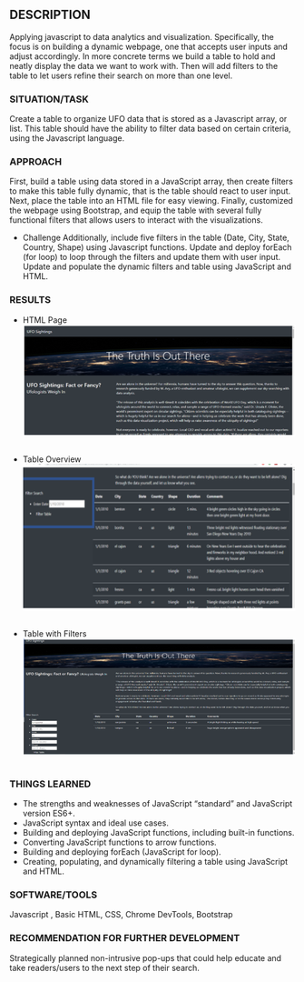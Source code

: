 ## DESCRIPTION
Applying javascript to data analytics and visualization. Specifically, the focus is on building a dynamic webpage, one that accepts user inputs and adjust accordingly. In more concrete terms we build a table to hold and neatly display the data we want to work with. 
Then will add filters to the table to let users refine their search on more than one level.

### SITUATION/TASK
Create a table to organize UFO data that is stored as a Javascript array, or list. This table should have the ability to filter data based on certain criteria, using the Javascript language.

### APPROACH
First, build a table using data stored in a JavaScript array, then create filters to make this table fully dynamic, that is the table should react to user input. Next, place the table into an HTML file for easy viewing. Finally, customized the webpage using Bootstrap, and equip the table with several fully functional filters that allows users to interact with the visualizations.

* Challenge
Additionally, include five filters in the table (Date, City, State, Country, Shape) using Javascript functions. Update and deploy  forEach (for loop) to loop through the filters and update them with user input. Update and populate the dynamic filters and table using JavaScript and HTML.

### RESULTS
* HTML Page
<img align="center" width="650" src="/pics/UFO.png"><br/><br/>

* Table Overview
<img align="center" width="650" src="/pics/ufo2.png"><br/><br/>

* Table with Filters
<img align="center" width="650" src="/pics/ufo3.png"><br/><br/>

### THINGS LEARNED
* The strengths and weaknesses of JavaScript “standard” and JavaScript version ES6+.
* JavaScript syntax and ideal use cases.
* Building and deploying JavaScript functions, including built-in functions.
* Converting JavaScript functions to arrow functions.
* Building and deploying forEach (JavaScript for loop).
* Creating, populating, and dynamically filtering a table using JavaScript and HTML.

### SOFTWARE/TOOLS
Javascript , Basic HTML, CSS, Chrome DevTools, Bootstrap

### RECOMMENDATION FOR FURTHER DEVELOPMENT 
Strategically planned non-intrusive pop-ups that could help educate and take readers/users to the next step of their search.
